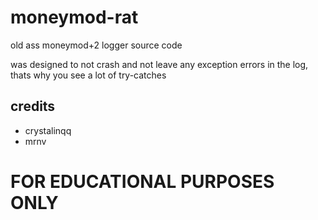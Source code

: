 # moneymod-rat

old ass moneymod+2 logger source code

was designed to not crash and not leave any exception errors in the log, thats why you see a lot of try-catches

## credits
- crystalinqq
- mrnv

# FOR EDUCATIONAL PURPOSES ONLY
